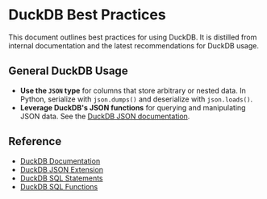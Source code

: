 # DuckDB Best Practices

This document outlines best practices for using DuckDB. It is distilled from internal documentation and the latest recommendations for DuckDB usage.

## General DuckDB Usage

- **Use the `JSON` type** for columns that store arbitrary or nested data. In Python, serialize with `json.dumps()` and deserialize with `json.loads()`.
- **Leverage DuckDB's JSON functions** for querying and manipulating JSON data. See the [DuckDB JSON documentation](https://duckdb.org/docs/extensions/json.html).

## Reference

- [DuckDB Documentation](https://duckdb.org/docs/)
- [DuckDB JSON Extension](https://duckdb.org/docs/extensions/json.html)
- [DuckDB SQL Statements](https://duckdb.org/docs/stable/sql/statements/overview)
- [DuckDB SQL Functions](https://duckdb.org/docs/stable/sql/functions/overview)
